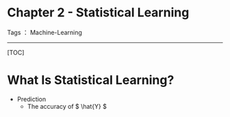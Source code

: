 # Chapter 2 - Statistical Learning

Tags ： Machine-Learning

---
<html>
<head><script type="text/javascript" src="http://cdn.mathjax.org/mathjax/latest/MathJax.js?config=default"></script></head>

[TOC]

# What Is Statistical Learning?
 - Prediction
   - The accuracy of $ \hat{Y} $
